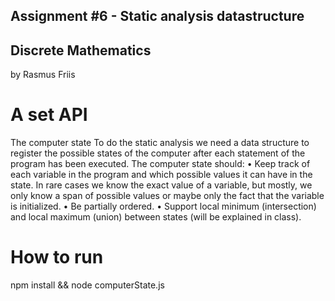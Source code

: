 ## Assignment #6 - Static analysis datastructure
## Discrete Mathematics

by Rasmus Friis


# A set API
The computer state
To do the static analysis we need a data structure to register the possible
states of the computer after each statement of the program has been executed.
The computer state should:
• Keep track of each variable in the program and which possible values
it can have in the state. In rare cases we know the exact value of a
variable, but mostly, we only know a span of possible values or maybe
only the fact that the variable is initialized.
• Be partially ordered.
• Support local minimum (intersection) and local maximum (union) between states (will be explained in class).


# How to run
npm install && node computerState.js
